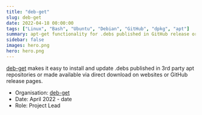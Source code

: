 ```yaml
---
title: "deb-get"
slug: deb-get
date: 2022-04-18 00:00:00
tags: ["Linux", "Bash", "Ubuntu", "Debian", "GitHub", "dpkg", "apt"]
summary: apt-get functionality for .debs published in GitHub release or 3rd party repositories
sidebar: false
images: hero.png
hero: hero.png
---
```


[deb-get](https://github.com/wimpysworld/deb-get) makes it easy to install and
update .debs published in 3rd party apt repositories or made available via
direct download on websites or GitHub release pages.

  - Organisation: [deb-get](https://github.com/wimpysworld/deb-get)
  - Date: April 2022 - date
  - Role: Project Lead
